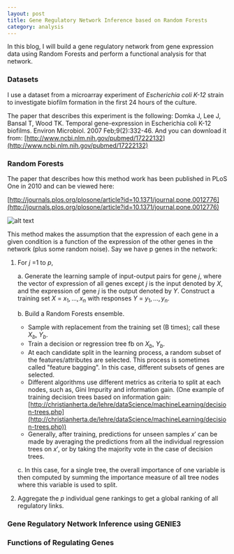 ```yaml
---
layout: post
title: Gene Regulatory Network Inference based on Random Forests
category: analysis
---
```


In this blog, I will build a gene regulatory network from gene expression data using Random Forests and perform a functional analysis for that network. 

### Datasets

I use a dataset from a microarray experiment of _Escherichia coli K-12_ strain to investigate biofilm formation in the first 24 hours of the culture. 

The paper that describes this experiment is the following:
Domka J, Lee J, Bansal T, Wood TK. Temporal gene-expression in Escherichia coli K-12 biofilms. Environ Microbiol. 2007 Feb;9(2):332-46.
And you can download it from:
[http://www.ncbi.nlm.nih.gov/pubmed/17222132](http://www.ncbi.nlm.nih.gov/pubmed/17222132)

### Random Forests

The paper that describes how this method work has been published in PLoS One in 2010 and can be viewed here:

[http://journals.plos.org/plosone/article?id=10.1371/journal.pone.0012776](http://journals.plos.org/plosone/article?id=10.1371/journal.pone.0012776)

![alt text](https://rawgit.com/jinzhenfan/jinzhenfan.github.io/master/images/RF/RF.png)

This method makes the assumption that the expression of each gene in a given condition is a function of the expression of the other genes in the network (plus some random noise). Say we have p genes in the network: 

1. For $j$ =1 to $p$, 

	a. Generate the learning sample of input-output pairs for gene $j$, where the vector of expression of all genes except $j$ is the input denoted by $X$, and the expression of gene $j$ is the output denoted by $Y$. Construct a training set $X$ = $x_1, ..., x_n$ with responses $Y$ = $y_1, ..., y_n$.

	b.  Build a Random Forests ensemble. 

	* Sample with replacement from the training set (B times); call these $X_b$, $Y_b$.
	* Train a decision or regression tree fb on $X_b$, $Y_b$.
	* At each candidate split in the learning process, a random subset of the features/attributes are selected. This process is sometimes called "feature bagging". In this case, different subsets of genes are selected.
	* Different algorithms use different metrics as criteria to split at each nodes, such as, Gini Impurity and information gain. (One example of training decision trees based on information gain:
[http://christianherta.de/lehre/dataScience/machineLearning/decision-trees.php](http://christianherta.de/lehre/dataScience/machineLearning/decision-trees.php))
	* Generally, after training, predictions for unseen samples $x'$ can be made by averaging the predictions from all the individual regression trees on $x'$, or by taking the majority vote in the case of decision trees.

	c.  In this case, for a single tree, the overall importance of one variable is then computed by summing the importance measure of all tree nodes where this variable is used to split. 

2.  Aggregate the $p$ individual gene rankings to get a global ranking of all regulatory links.


### Gene Regulatory Network Inference using GENIE3

### Functions of Regulating Genes






